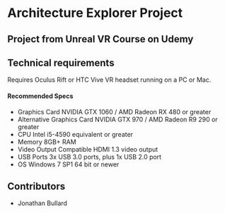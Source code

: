 # Architecture Explorer Project

## Project from Unreal VR Course on Udemy

## Technical requirements

Requires Oculus Rift or HTC Vive VR headset running on a PC or Mac.
#### Recommended Specs
* Graphics Card	NVIDIA GTX 1060 / AMD Radeon RX 480 or greater
* Alternative Graphics Card	NVIDIA GTX 970 / AMD Radeon R9 290 or greater
* CPU	Intel i5-4590 equivalent or greater
* Memory	8GB+ RAM
* Video Output	Compatible HDMI 1.3 video output
* USB Ports	3x USB 3.0 ports, plus 1x USB 2.0 port
* OS	Windows 7 SP1 64 bit or newer

## Contributors
* Jonathan Bullard

